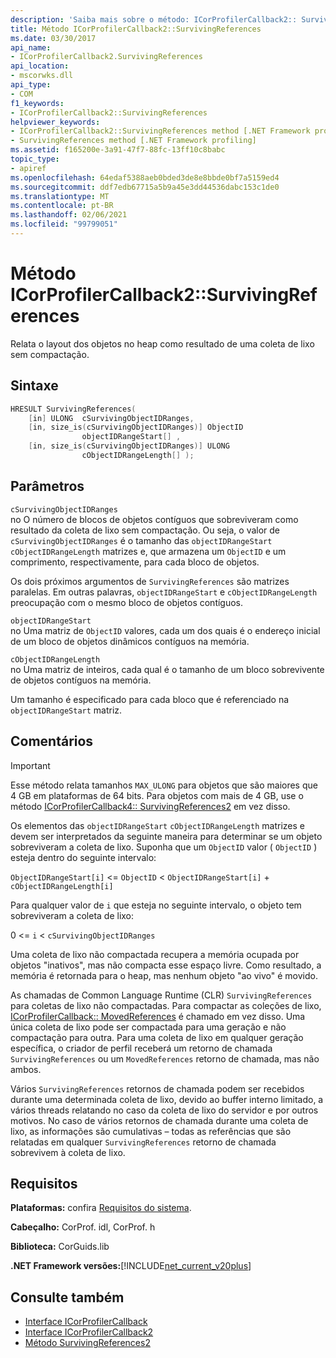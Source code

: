 ```yaml
---
description: 'Saiba mais sobre o método: ICorProfilerCallback2:: SurvivingReferences'
title: Método ICorProfilerCallback2::SurvivingReferences
ms.date: 03/30/2017
api_name:
- ICorProfilerCallback2.SurvivingReferences
api_location:
- mscorwks.dll
api_type:
- COM
f1_keywords:
- ICorProfilerCallback2::SurvivingReferences
helpviewer_keywords:
- ICorProfilerCallback2::SurvivingReferences method [.NET Framework profiling]
- SurvivingReferences method [.NET Framework profiling]
ms.assetid: f165200e-3a91-47f7-88fc-13ff10c8babc
topic_type:
- apiref
ms.openlocfilehash: 64edaf5388aeb0bded3de8e8bbde0bf7a5159ed4
ms.sourcegitcommit: ddf7edb67715a5b9a45e3dd44536dabc153c1de0
ms.translationtype: MT
ms.contentlocale: pt-BR
ms.lasthandoff: 02/06/2021
ms.locfileid: "99799051"
---
```

# <a name="icorprofilercallback2survivingreferences-method"></a>Método ICorProfilerCallback2::SurvivingReferences

Relata o layout dos objetos no heap como resultado de uma coleta de lixo sem compactação.  
  
## <a name="syntax"></a>Sintaxe  
  
```cpp  
HRESULT SurvivingReferences(  
    [in] ULONG  cSurvivingObjectIDRanges,  
    [in, size_is(cSurvivingObjectIDRanges)] ObjectID  
                objectIDRangeStart[] ,  
    [in, size_is(cSurvivingObjectIDRanges)] ULONG  
                cObjectIDRangeLength[] );  
```  
  
## <a name="parameters"></a>Parâmetros  

 `cSurvivingObjectIDRanges`  
 no O número de blocos de objetos contíguos que sobreviveram como resultado da coleta de lixo sem compactação. Ou seja, o valor de `cSurvivingObjectIDRanges` é o tamanho das `objectIDRangeStart` `cObjectIDRangeLength` matrizes e, que armazena um `ObjectID` e um comprimento, respectivamente, para cada bloco de objetos.  
  
 Os dois próximos argumentos de `SurvivingReferences` são matrizes paralelas. Em outras palavras, `objectIDRangeStart` e `cObjectIDRangeLength` preocupação com o mesmo bloco de objetos contíguos.  
  
 `objectIDRangeStart`  
 no Uma matriz de `ObjectID` valores, cada um dos quais é o endereço inicial de um bloco de objetos dinâmicos contíguos na memória.  
  
 `cObjectIDRangeLength`  
 no Uma matriz de inteiros, cada qual é o tamanho de um bloco sobrevivente de objetos contíguos na memória.  
  
 Um tamanho é especificado para cada bloco que é referenciado na `objectIDRangeStart` matriz.  
  
## <a name="remarks"></a>Comentários  
  
> [!IMPORTANT]
> Esse método relata tamanhos `MAX_ULONG` para objetos que são maiores que 4 GB em plataformas de 64 bits. Para objetos com mais de 4 GB, use o método [ICorProfilerCallback4:: SurvivingReferences2](icorprofilercallback4-survivingreferences2-method.md) em vez disso.  
  
 Os elementos das `objectIDRangeStart` `cObjectIDRangeLength` matrizes e devem ser interpretados da seguinte maneira para determinar se um objeto sobreviveram a coleta de lixo. Suponha que um `ObjectID` valor ( `ObjectID` ) esteja dentro do seguinte intervalo:  
  
 `ObjectIDRangeStart[i]` <= `ObjectID` < `ObjectIDRangeStart[i]` + `cObjectIDRangeLength[i]`  
  
 Para qualquer valor de `i` que esteja no seguinte intervalo, o objeto tem sobreviveram a coleta de lixo:  
  
 0 <= `i` < `cSurvivingObjectIDRanges`  
  
 Uma coleta de lixo não compactada recupera a memória ocupada por objetos "inativos", mas não compacta esse espaço livre. Como resultado, a memória é retornada para o heap, mas nenhum objeto "ao vivo" é movido.  
  
 As chamadas de Common Language Runtime (CLR) `SurvivingReferences` para coletas de lixo não compactadas. Para compactar as coleções de lixo, [ICorProfilerCallback:: MovedReferences](icorprofilercallback-movedreferences-method.md) é chamado em vez disso. Uma única coleta de lixo pode ser compactada para uma geração e não compactação para outra. Para uma coleta de lixo em qualquer geração específica, o criador de perfil receberá um retorno de chamada `SurvivingReferences` ou um `MovedReferences` retorno de chamada, mas não ambos.  
  
 Vários `SurvivingReferences` retornos de chamada podem ser recebidos durante uma determinada coleta de lixo, devido ao buffer interno limitado, a vários threads relatando no caso da coleta de lixo do servidor e por outros motivos. No caso de vários retornos de chamada durante uma coleta de lixo, as informações são cumulativas – todas as referências que são relatadas em qualquer `SurvivingReferences` retorno de chamada sobrevivem à coleta de lixo.  
  
## <a name="requirements"></a>Requisitos  

 **Plataformas:** confira [Requisitos do sistema](../../get-started/system-requirements.md).  
  
 **Cabeçalho:** CorProf. idl, CorProf. h  
  
 **Biblioteca:** CorGuids.lib  
  
 **.NET Framework versões:**[!INCLUDE[net_current_v20plus](../../../../includes/net-current-v20plus-md.md)]  
  
## <a name="see-also"></a>Consulte também

- [Interface ICorProfilerCallback](icorprofilercallback-interface.md)
- [Interface ICorProfilerCallback2](icorprofilercallback2-interface.md)
- [Método SurvivingReferences2](icorprofilercallback4-survivingreferences2-method.md)
